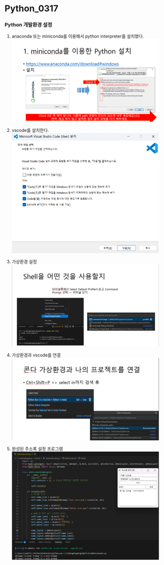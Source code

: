 # Python_0317
### Python 개발환경 설정
1. anaconda 또는  miniconda를 이용해서 python interpreter를 설치했다.
   ![아나콘다설치화면](image/anaconda.png)
   
2. vscode를 설치한다.
  ![vscode설치방법](image/vscode.png)

3. 가상환경 설정
   ![가상환경](image/venv.png)
   
4. 가상환경과 vscode를 연결
   ![커넥트](image/connect.png)
   
5. 완성된 주소록 설정 프로그램
   ![완성](image/result.png)
